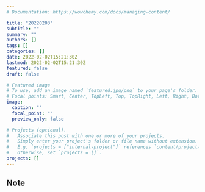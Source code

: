 ```yaml
---
# Documentation: https://wowchemy.com/docs/managing-content/

title: "20220203"
subtitle: ""
summary: ""
authors: []
tags: []
categories: []
date: 2022-02-02T15:21:30Z
lastmod: 2022-02-02T15:21:30Z
featured: false
draft: false

# Featured image
# To use, add an image named `featured.jpg/png` to your page's folder.
# Focal points: Smart, Center, TopLeft, Top, TopRight, Left, Right, BottomLeft, Bottom, BottomRight.
image:
  caption: ""
  focal_point: ""
  preview_only: false

# Projects (optional).
#   Associate this post with one or more of your projects.
#   Simply enter your project's folder or file name without extension.
#   E.g. `projects = ["internal-project"]` references `content/project/deep-learning/index.md`.
#   Otherwise, set `projects = []`.
projects: []
---
```


## Note

